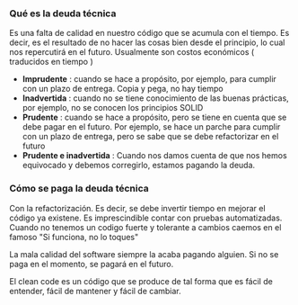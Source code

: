 ### Qué es la deuda técnica 

Es una falta de calidad en nuestro código que se acumula con el tiempo. Es decir, es el resultado de no hacer las cosas bien desde el principio, lo cual nos repercutirá en el futuro. Usualmente son costos económicos ( traducidos en tiempo )

- **Imprudente** : cuando se hace a propósito, por ejemplo, para cumplir con un plazo de entrega. Copia y pega, no hay tiempo
- **Inadvertida** : cuando no se tiene conocimiento de las buenas prácticas, por ejemplo, no se conocen los principios SOLID
- **Prudente** : cuando se hace a propósito, pero se tiene en cuenta que se debe pagar en el futuro. Por ejemplo, se hace un parche para cumplir con un plazo de entrega, pero se sabe que se debe refactorizar en el futuro
- **Prudente e inadvertida** : Cuando nos damos cuenta de que nos hemos equivocado y debemos corregirlo, estamos pagando la deuda. 


### Cómo se paga la deuda técnica

Con la refactorización. Es decir, se debe invertir tiempo en mejorar el código ya existene. Es imprescindible contar con pruebas automatizadas. Cuando no tenemos un codigo fuerte y tolerante a cambios caemos en el famoso "Si funciona, no lo toques" 

La mala calidad del software siempre la acaba pagando alguien. Si no se paga en el momento, se pagará en el futuro.

El clean code es un código que se produce de tal forma que es fácil de entender, fácil de mantener y fácil de cambiar.